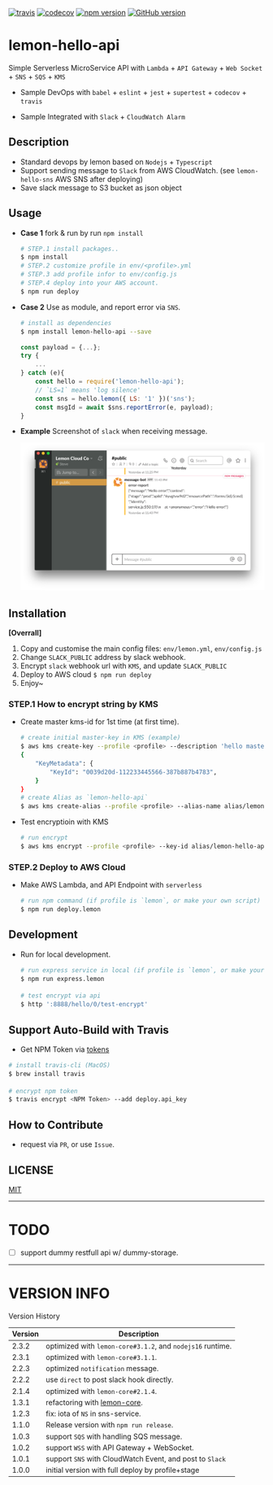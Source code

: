 [![travis](https://travis-ci.org/lemoncloud-io/lemon-hello-api.svg?branch=master)](https://travis-ci.org/lemoncloud-io/lemon-hello-api)
[![codecov](https://codecov.io/gh/lemoncloud-io/lemon-hello-api/branch/master/graph/badge.svg)](https://codecov.io/gh/lemoncloud-io/lemon-hello-api)
[![npm version](https://badge.fury.io/js/lemon-hello-api.svg)](https://badge.fury.io/js/lemon-hello-api)
[![GitHub version](https://badge.fury.io/gh/lemoncloud-io%2Flemon-hello-api.svg)](https://badge.fury.io/gh/lemoncloud-io%2Flemon-hello-api)

# lemon-hello-api

Simple Serverless MicroService API with `Lambda` + `API Gateway` + `Web Socket` + `SNS` + `SQS` + `KMS`

- Sample DevOps with `babel` + `eslint` + `jest` + `supertest` + `codecov` + `travis`

- Sample Integrated with `Slack` + `CloudWatch Alarm`


## Description

- Standard devops by lemon based on `Nodejs` + `Typescript`
- Support sending message to `Slack` from AWS CloudWatch. (see `lemon-hello-sns` AWS SNS after deploying)
- Save slack message to S3 bucket as json object


## Usage

- **Case 1** fork & run by run `npm install`

    ```bash
    # STEP.1 install packages..
    $ npm install
    # STEP.2 customize profile in env/<profile>.yml
    # STEP.3 add profile infor to env/config.js
    # STEP.4 deploy into your AWS account.
    $ npm run deploy
    ```

- **Case 2** Use as module, and report error via `SNS`.

    ```bash
    # install as dependencies
    $ npm install lemon-hello-api --save
    ```

    ```js
    const payload = {...};
    try {
        ...
    } catch (e){
        const hello = require('lemon-hello-api');
        // `LS=1` means 'log silence'
        const sns = hello.lemon({ LS: '1' })('sns');
        const msgId = await $sns.reportError(e, payload);
    }
    ```

- **Example** Screenshot of `slack` when receiving message.

    ![SlackError](assets/sns.report-error.png)


## Installation

**[Overrall]**

1. Copy and customise the main config files: `env/lemon.yml`, `env/config.js`
1. Change `SLACK_PUBLIC` address by slack webhook.
1. Encrypt `slack` webhook url with `KMS`, and update `SLACK_PUBLIC`
1. Deploy to AWS cloud `$ npm run deploy`
1. Enjoy~


### STEP.1 How to encrypt string by KMS

- Create master kms-id for 1st time (at first time).

    ```bash
    # create initial master-key in KMS (example)
    $ aws kms create-key --profile <profile> --description 'hello master key'
    {
        "KeyMetadata": {
            "KeyId": "0039d20d-112233445566-387b887b4783",
        }
    }
    # create Alias as `lemon-hello-api`
    $ aws kms create-alias --profile <profile> --alias-name alias/lemon-hello-api --target-key-id 0039d20d-112233445566-387b887b4783
    ```

- Test encryptioin with KMS

    ```sh
    # run encrypt
    $ aws kms encrypt --profile <profile> --key-id alias/lemon-hello-api --cli-binary-format raw-in-base64-out --plaintext "hello lemon" --query CiphertextBlob --output text
    ```

### STEP.2 Deploy to AWS Cloud

- Make AWS Lambda, and API Endpoint with `serverless`

    ```bash
    # run npm command (if profile is `lemon`, or make your own script)
    $ npm run deploy.lemon
    ```

## Development

- Run for local development.

    ```bash
    # run express service in local (if profile is `lemon`, or make your own script)
    $ npm run express.lemon

    # test encrypt via api
    $ http ':8888/hello/0/test-encrypt'    
    ```

## Support Auto-Build with Travis

- Get NPM Token via [tokens](https://www.npmjs.com/settings/stevelemon/tokens)

```bash
# install travis-cli (MacOS)
$ brew install travis

# encrypt npm token
$ travis encrypt <NPM Token> --add deploy.api_key
```

## How to Contribute

- request via `PR`, or use `Issue`.


## LICENSE

[MIT](http://opensource.org/licenses/MIT)


----------------
# TODO #

- [ ] support dummy restfull api w/ dummy-storage.


----------------
# VERSION INFO #

Version History

| Version   | Description
|--         |--
| 2.3.2     | optimized with `lemon-core#3.1.2`, and `nodejs16` runtime.
| 2.3.1     | optimized with `lemon-core#3.1.1`.
| 2.2.3     | optimized `notification` message.
| 2.2.2     | use `direct` to post slack hook directly.
| 2.1.4     | optimized with `lemon-core#2.1.4`.
| 1.3.1     | refactoring with [lemon-core](/lemoncloud-io/lemon-core).
| 1.2.3     | fix: iota of `NS` in sns-service.
| 1.1.0     | Release version with `npm run release`.
| 1.0.3     | support `SQS` with handling SQS message.
| 1.0.2     | support `WSS` with API Gateway + WebSocket.
| 1.0.1     | support `SNS` with CloudWatch Event, and post to `Slack`
| 1.0.0     | initial version with full deploy by profile+stage

